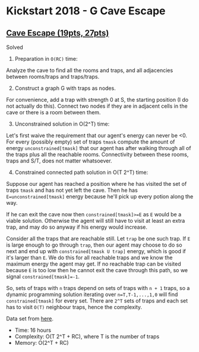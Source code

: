 # Kickstart 2018 - G Cave Escape

## [Cave Escape (19pts, 27pts)](https://codingcompetitions.withgoogle.com/kickstart/round/0000000000051066/0000000000051135)

Solved

1. Preparation in `O(RC)` time:

Analyze the cave to find all the rooms and traps, and all adjacencies between
rooms/traps and traps/traps.

2. Construct a graph G with traps as nodes.

For convenience, add a trap with strength 0 at S, the starting position (I do not actually do this).
Connect two nodes if they are in adjacent cells in the cave or there is a room between them.

3. Unconstrained solution in O(2^T) time:

Let's first waive the requirement that our agent's energy can never be <0.
For every (possibly empty) set of traps `tmask` compute the amount of energy
`unconstrained[tmask]` that our agent has after walking through all of the traps
plus all the reachable rooms.
Connectivity between these rooms, traps and S/T, does not matter whatsoever.

4. Constrained connected path solution in O(T 2^T) time:

Suppose our agent has reached a position where he has visited the set of traps
`tmask` and has not yet left the cave. Then he has `E=unconstrained[tmask]` energy
because he'll pick up every potion along the way.

If he can exit the cave now then `constrained[tmask]>=E` as `E` would be a viable solution.
Otherwise the agent will still have to visit at least an extra trap, and may do
so anyway if his energy would increase.

Consider all the traps that are reachable still. Let `trap` be one such trap.
If `E` is large enough to go through `trap`, then our agent may choose to do so
next and end up with `constrained[tmask U trap]` energy, which is good if it's
larger than `E`.
We do this for all reachable traps and we know the maximum energy the agent may get.
If no reachable trap can be visited because `E` is too low then he cannot exit
the cave through this path, so we signal `constrained[tmask]=-1`.

So, sets of traps with `n` traps depend on sets of traps with `n + 1` traps,
so a dynamic programming solution iterating over `n=T,T-1,...,1,0` will find
`constrained[tmask]` for every set. There are `2^T` sets of traps and each set
has to visit `O(T)` neighbour traps, hence the complexity.

Data set from [here](https://github.com/amylmy/KickStart-GoogleCompetition/blob/master/2018/RoundG/C_CaveEscape.java).

* Time: 16 hours
* Complexity: O(T 2^T + RC), where T is the number of traps
* Memory: O(2^T + RC)
